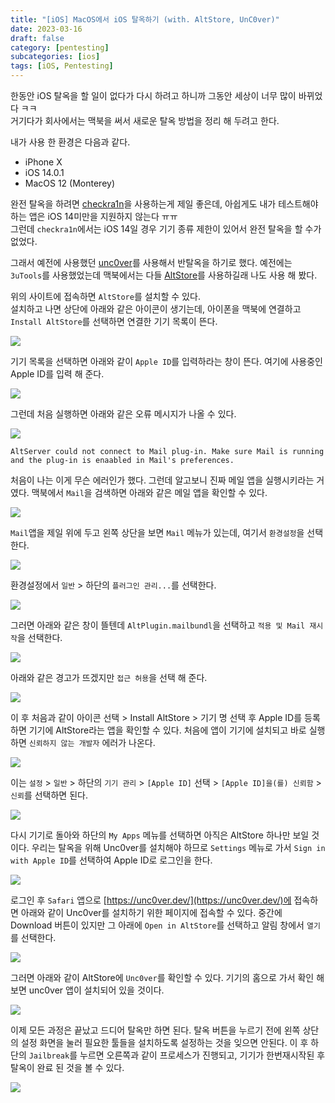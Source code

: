 ```yaml
---
title: "[iOS] MacOS에서 iOS 탈옥하기 (with. AltStore, UnC0ver)"
date: 2023-03-16
draft: false
category: [pentesting]
subcategories: [ios]
tags: [iOS, Pentesting]
---
```


한동안 iOS 탈옥을 할 일이 없다가 다시 하려고 하니까 그동안 세상이 너무 많이 바뀌었다 ㅋㅋ  
거기다가 회사에서는 맥북을 써서 새로운 탈옥 방법을 정리 해 두려고 한다.  

<!--more-->

내가 사용 한 환경은 다음과 같다.

* iPhone X 
* iOS 14.0.1
* MacOS 12 (Monterey)

완전 탈옥을 하려면 [checkra1n](https://checkra.in/news/2020/09/iOS-14-announcement)을 사용하는게 제일 좋은데, 아쉽게도 내가 테스트해야 하는 앱은 iOS 14미만을 지원하지 않는다 ㅠㅠ  
그런데 `checkra1n`에서는 iOS 14일 경우 기기 종류 제한이 있어서 완전 탈옥을 할 수가 없었다.

그래서 예전에 사용했던 [unc0ver](https://unc0ver.dev/)를 사용해서 반탈옥을 하기로 했다.
예전에는 `3uTools`를 사용했었는데 맥북에서는 다들 [AltStore](https://altstore.io/)를 사용하길래 나도 사용 해 봤다.  

위의 사이트에 접속하면 `AltStore`를 설치할 수 있다.  
설치하고 나면 상단에 아래와 같은 아이콘이 생기는데, 아이폰을 맥북에 연결하고 `Install AltStore`를 선택하면 연결한 기기 목록이 뜬다.  

![](/images/pen-testing/ios/jailbreak2/jail2_01.png)  

기기 목록을 선택하면 아래와 같이 `Apple ID`를 입력하라는 창이 뜬다.
여기에 사용중인 Apple ID를 입력 해 준다.  

![](/images/pen-testing/ios/jailbreak2/jail2_02.png)  

그런데 처음 실행하면 아래와 같은 오류 메시지가 나올 수 있다.  

![](/images/pen-testing/ios/jailbreak2/jail2_03.png)  

```plain
AltServer could not connect to Mail plug-in. Make sure Mail is running and the plug-in is enaabled in Mail's preferences.
```

처음이 나는 이게 무슨 에러인가 했다.
그런데 알고보니 진짜 메일 앱을 실행시키라는 거였다.
맥북에서 `Mail`을 검색하면 아래와 같은 메일 앱을 확인할 수 있다.

![](/images/pen-testing/ios/jailbreak2/jail2_04.png)  

`Mail`앱을 제일 위에 두고 왼쪽 상단을 보면 `Mail` 메뉴가 있는데, 여기서 `환경설정`을 선택한다.

![](/images/pen-testing/ios/jailbreak2/jail2_05.png)  

환경설정에서 `일반` > 하단의 `플러그인 관리...`를 선택한다.

![](/images/pen-testing/ios/jailbreak2/jail2_06.png)  

그러면 아래와 같은 창이 뜰텐데 `AltPlugin.mailbundl`을 선택하고 `적용 및 Mail 재시작`을 선택한다.

![](/images/pen-testing/ios/jailbreak2/jail2_07.png)  

아래와 같은 경고가 뜨겠지만 `접근 허용`을 선택 해 준다.  

![](/images/pen-testing/ios/jailbreak2/jail2_08.png)  

이 후 처음과 같이 아이콘 선택 > Install AltStore > 기기 명 선택 후 Apple ID를 등록하면 기기에 AltStore라는 앱을 확인할 수 있다.
처음에 앱이 기기에 설치되고 바로 실행하면 `신뢰하지 않는 개발자` 에러가 나온다.  

![](/images/pen-testing/ios/jailbreak2/jail2_09.PNG)  

이는 `설정` > `일반` > 하단의 `기기 관리` > `[Apple ID]` 선택 > `[Apple ID]을(를) 신뢰함` > `신뢰`를 선택하면 된다.

![](/images/pen-testing/ios/jailbreak2/jail2_10.PNG)  

다시 기기로 돌아와 하단의 `My Apps` 메뉴를 선택하면 아직은 AltStore 하나만 보일 것이다. 
우리는 탈옥을 위해 Unc0ver를 설치해야 하므로 `Settings` 메뉴로 가서 `Sign in with Apple ID`를 선택하여 Apple ID로 로그인을 한다.

![](/images/pen-testing/ios/jailbreak2/jail2_11.PNG)  

로그인 후 `Safari` 앱으로 [https://unc0ver.dev/](https://unc0ver.dev/)에 접속하면 아래와 같이 Unc0ver를 설치하기 위한 페이지에 접속할 수 있다.
중간에 Download 버튼이 있지만 그 아래에 `Open in AltStore`를 선택하고 알림 창에서 `열기`를 선택한다.

![](/images/pen-testing/ios/jailbreak2/jail2_12.PNG)  

그러면 아래와 같이 AltStore에 `Unc0ver`를 확인할 수 있다. 
기기의 홈으로 가서 확인 해 보면 unc0ver 앱이 설치되어 있을 것이다. 

![](/images/pen-testing/ios/jailbreak2/jail2_13.PNG)  

이제 모든 과정은 끝났고 드디어 탈옥만 하면 된다. 
탈옥 버튼을 누르기 전에 왼쪽 상단의 설정 화면을 눌러 필요한 툴들을 설치하도록 설정하는 것을 잊으면 안된다.
이 후 하단의 `Jailbreak`를 누르면 오른쪽과 같이 프로세스가 진행되고, 기기가 한번재시작된 후 탈옥이 완료 된 것을 볼 수 있다.

![](/images/pen-testing/ios/jailbreak2/jail2_14.PNG)  
